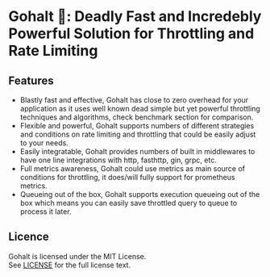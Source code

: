 # Gohalt 🛑: Deadly Fast and Incredebly Powerful Solution for Throttling and Rate Limiting

## Features

- Blastly fast and effective, Gohalt has close to zero overhead for your application as it uses well known dead simple but yet powerful throttling techniques and algorithms, check benchmark section for comparison.
- Flexible and powerful, Gohalt supports numbers of different strategies and conditions on rate limiting and throttling that could be easily adjust to your needs.
- Easily integratable, Gohalt provides numbers of built in middlewares to have one line integrations with http, fasthttp, gin, grpc, etc.
- Full metrics awareness, Gohalt could use metrics as main source of conditions for throttling, it does/will fully support for prometheus metrics.
- Queueing out of the box, Gohalt supports execution queueing out of the box which means you can easily save throttled query to queue to process it later.

## Licence

Gohalt is licensed under the MIT License.  
See [LICENSE](LICENSE) for the full license text.
